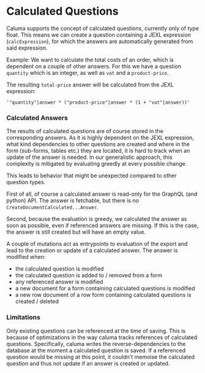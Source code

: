 # Calculated Questions

Caluma supports the concept of calculated questions, currently only of type float. This means we can create a question containing a JEXL expression (`calcExpression`), for which the answers are automatically generated from said expression.

Example: We want to calculate the total costs of an order, which is dependent on a couple of other answers. For this we have a question `quantity` which is an integer, as well as `vat` and a `product-price`.

The resulting `total-price` answer will be calculated from the JEXL expression:

```
'"quantity"|answer * ("product-price"|answer * (1 + "vat"|answer))'
```

### Calculated Answers

The results of calculated questions are of course stored in the corresponding answers. As it is highly dependent on the JEXL expression, what kind dependencies to other questions are created and where in the form (sub-forms, tables etc.) they are located, it is hard to track when an update of the answer is needed. In our generalistic approach, this complexity is mitigated by evaluating greedly at every possible change.

This leads to behavior that might be unexpected compared to other question types.

First of all, of course a calculated answer is read-only for the GraphQL (and python) API. The answer is fetchable, but there is no `CreateDocumentCalculated...Answer`.

Second, because the evaluation is greedy, we calculated the answer as soon as possible, even if referenced answers are missing. If this is the case, the answer is still created but will have an empty value.

A couple of mutations act as entrypoints to evaluation of the export and lead to the creation or update of a calculated answer. The answer is modified when:

* the calculated question is modified
* the calculated question is added to / removed from a form
* any referenced answer is modified
* a new document for a form containing calculated questions is modified
* a new row document of a row form containing calculated questions is created / deleted

### Limitations

Only existing questions can be referenced at the time of saving. This is because of optimizations in the way caluma tracks references of calculated questions. Specifically, caluma writes the reverse-dependencies to the database at the moment a calculated question is saved. If a referenced question would be missing at this point, it couldn't memoise the calculated question and thus not update if an answer is created or updated.
